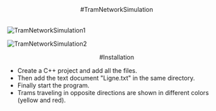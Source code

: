 <center>
#TramNetworkSimulation
</center>

<br/>

![TramNetworkSimulation1](https://user-images.githubusercontent.com/120946916/233862425-80805603-8997-4d95-8dc4-0b8cc307929d.png)

![TramNetworkSimulation2](https://user-images.githubusercontent.com/120946916/233862433-c5f10739-97cb-4130-bfad-c48509bec4c9.png)



<p align="center">
#Installation
</p>

- Create a C++ project and add all the files.    
- Then add the text document "Ligne.txt" in the same directory.    
- Finally start the program.    
- Trams traveling in opposite directions are shown in different colors (yellow and red).  


